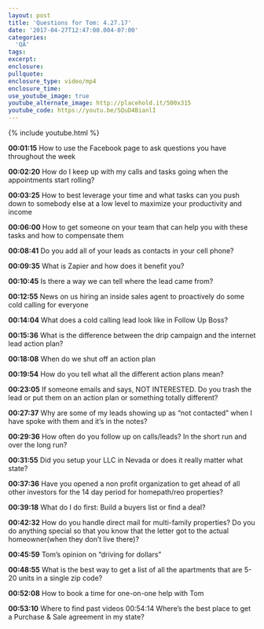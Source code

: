```yaml
---
layout: post
title: 'Questions for Tom: 4.27.17'
date: '2017-04-27T12:47:00.004-07:00'
categories:
  'QA'
tags:
excerpt:
enclosure:
pullquote:
enclosure_type: video/mp4
enclosure_time:
use_youtube_image: true
youtube_alternate_image: http://placehold.it/500x315
youtube_code: https://youtu.be/SQuD4BianlI
---
```

{% include youtube.html %}

**00:01:15** How to use the Facebook page to ask questions you have throughout the week 

**00:02:20** How do I keep up with my calls and tasks going when the appointments start rolling? 

**00:03:25** How to best leverage your time and what tasks can you push down to somebody else at a low level to maximize your productivity and income 

**00:06:00** How to get someone on your team that can help you with these tasks and how to compensate them 

**00:08:41** Do you add all of your leads as contacts in your cell phone? 

**00:09:35** What is Zapier and how does it benefit you? 

**00:10:45** Is there a way we can tell where the lead came from? 

**00:12:55** News on us hiring an inside sales agent to proactively do some cold calling for everyone 

**00:14:04** What does a cold calling lead look like in Follow Up Boss? 

**00:15:36** What is the difference between the drip campaign and the internet lead action plan? 

**00:18:08** When do we shut off an action plan 

**00:19:54** How do you tell what all the different action plans mean? 

**00:23:05** If someone emails and says, NOT INTERESTED. Do you trash the lead or put them on an action plan or something totally different? 

**00:27:37** Why are some of my leads showing up as “not contacted” when I have spoke with them and it’s in the notes? 

**00:29:36** How often do you follow up on calls/leads? In the short run and over the long run? 

**00:31:55** Did you setup your LLC in Nevada or does it really matter what state? 

**00:37:36** Have you opened a non profit organization to get ahead of all other investors for the 14 day period for homepath/reo properties? 

**00:39:18** What do I do first: Build a buyers list or find a deal? 

**00:42:32** How do you handle direct mail for multi-family properties? Do you do anything special so that you know that the letter got to the actual homeowner(when they don’t live there)? 

**00:45:59** Tom’s opinion on “driving for dollars” 

**00:48:55** What is the best way to get a list of all the apartments that are 5-20 units in a single zip code? 

**00:52:08** How to book a time for one-on-one help with Tom 

**00:53:10** Where to find past videos 00:54:14 Where’s the best place to get a Purchase & Sale agreement in my state? 